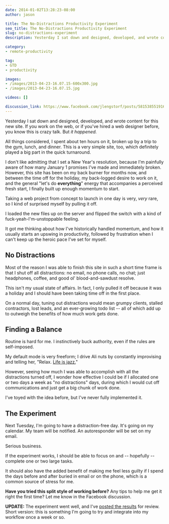 ```yaml
---
date: 2014-01-02T13:28:23-08:00
author: jason

title: The No-Distractions Productivity Experiment
seo_title: The No-Distractions Productivity Experiment
slug: no-distractions-experiment
description: Yesterday I sat down and designed, developed, and wrote content for a new site. Now I need to find a way to stay this productive consistently.

category:
- remote-productivity

tag:
- GTD
- productivity

images:
- /images/2013-04-23-16.07.15-600x300.jpg
- /images/2013-04-23-16.07.15.jpg

videos: []

discussion_link: https://www.facebook.com/jlengstorf/posts/581538551916050
---
```

Yesterday I sat down and designed, developed, and wrote content for this new site. If you work on the web, or if you've hired a web designer before, you know this is crazy talk. But *it happened.*

All things considered, I spent about ten hours on it, broken up by a trip to the gym, lunch, and dinner. This is a very simple site, too, which definitely played a big part in the quick turnaround.

I don't like admitting that I set a New Year's resolution, because I'm painfully aware of how many January 1 promises I've made and immediately broken. However, this site has been on my back burner for months now, and between the time off for the holiday, my back-logged desire to work on it, and the general "let's do **everything**" energy that accompanies a perceived fresh start, I finally built up enough momentum to start.

Taking a web project from concept to launch in one day is very, *very* rare, so I kind of surprised myself by pulling it off.

I loaded the new files up on the server and flipped the switch with a kind of fuck-yeah-I'm-unstoppable feeling.

It got me thinking about how I've historically handled momentum, and how it usually starts an upswing in productivity, followed by frustration when I can't keep up the heroic pace I've set for myself.

## No Distractions

Most of the reason I was able to finish this site in such a short time frame is that I shut off all distractions: no email, no phone calls, no chat; just headphones, coffee, and good ol' blood-and-sawdust resolve.

This isn't my usual state of affairs. In fact, I only pulled it off because it was a holiday and I should have been taking time off in the first place.

On a normal day, tuning out distractions would mean grumpy clients, stalled contractors, lost leads, and an ever-growing todo list -- all of which add up to outweigh the benefits of how much work gets done.

## Finding a Balance

Routine is hard for me. I instinctively buck authority, even if the rules are self-imposed.

My default mode is very freeform; I drive Ali nuts by constantly improvising and telling her, "Relax. [Life is jazz.][1]"

However, seeing how much I was able to accomplish with all the distractions turned off, I wonder how effective I could be if I allocated one or two days a week as "no distractions" days, during which I would cut off communications and just get a big chunk of work done.

I've toyed with the idea before, but I've never fully implemented it.

## The Experiment

Next Tuesday, I'm going to have a distraction-free day. It's going on my calendar. My team will be notified. An autoresponder will be set on my email.

Serious business.

If the experiment works, I should be able to focus on and -- hopefully -- complete one or two large tasks.

It should also have the added benefit of making me feel less guilty if I spend the days before and after buried in email or on the phone, which is a common source of stress for me.

**Have you tried this split style of working before?** Any tips to help me get it right the first time? Let me know in the Facebook discussion.

**UPDATE:** The experiment went well, and I've [posted the results][2] for review. Short version: this is something I'm going to try and integrate into my workflow once a week or so.

 [1]: http://lengstorf.com/jazz/
 [2]: http://lengstorf.com/no-distractions-results/
